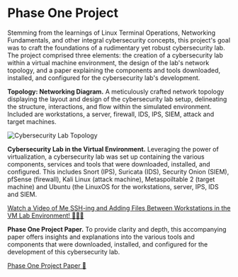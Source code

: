# Phase One Project

Stemming from the learnings of Linux Terminal Operations, Networking Fundamentals, and other integral cybersecurity concepts, this project's goal was to craft the foundations of a rudimentary yet robust cybersecurity lab.  The project comprised three elements: the creation of a cybersecurity lab within a virtual machine environment, the design of the lab's network topology, and a paper explaining the components and tools downloaded, installed, and configured for the cybersecurity lab's development.

**Topology: Networking Diagram.** A meticulously crafted network topology displaying the layout and design of the cybersecurity lab setup, delineating the structure, interactions, and flow within the simulated environment.  Included are workstations, a server, firewall, IDS, IPS, SIEM, attack and target machines.

![Cybersecurity Lab Topology](https://github.com/jjperipheral/TKHPhaseOneProject/blob/main/phaseonetopography.jpg)

**Cybersecurity Lab in the Virtual Environment.** Leveraging the power of virtualization, a cybersecurity lab was set up containing the various components, services and tools that were downloaded, installed, and configured. This includes Snort (IPS), Suricata (IDS), Security Onion (SIEM), pfSense (firewall), Kali Linux (attack machine), Metaspoiltable 2 (target machine) and Ubuntu (the LinuxOS for the workstations, server, IPS, IDS and SIEM.

[Watch a Video of Me SSH-ing and Adding Files Between Workstations in the VM Lab Environment! 👩🏽‍💻 ](https://drive.google.com/file/d/12PJfjlKgD52L-fcegIMuijqrzhA6-gfP/view?usp=sharing)

**Phase One Project Paper.** To provide clarity and depth, this accompanying paper offers insights and explanations into the various tools and components that were downloaded, installed, and configured for the development of this cybersecurity lab. 

[Phase One Project Paper 📃](https://github.com/jjperipheral/tkh_if_cs_phase1_project/blob/main/tkh_if_cse_p1_end_project_paper(pierre_jane).pdf)
